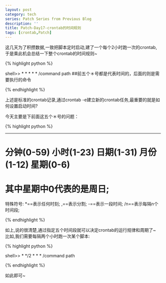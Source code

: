 ```yaml
---
layout: post
category: tech
series: Patch Series from Previous Blog
description: ''
title: Patch-Day17-crontab的时间规则
tags: [crontab,Patch]
---
```


这几天为了积攒数据,一致把脚本定时启动,建了一个每个2小时跑一次的crontab,于是乘此机会总结一下整个crontab的时间规则~


{% highlight python %}

shell>> * * * * * /command path
##前五个＊号都是代表时间的，后面的则是需要执行的命令

{% endhighlight %}

上述是标准的crontab记录,通过crontab -e建立新的crontab任务,最重要的就是如何设置启动时间?

今天主要是下前面这五个＊号的问题：

{% highlight python %}

* 			* 			* 			* 			*
分钟(0-59)  小时(1-23)	日期(1-31)   月份(1-12)	 星期(0-6)
====
其中星期中0代表的是周日;
====
特殊符号:
*==表示任何时刻;
,==表示分割;
-==表示一段时间;
/n==表示每隔n个时间段;

{% endhighlight %}

如上,说的很清楚,通过指定五个时间段就可以决定crontab的运行规律和周期了~
比如,我们需要每隔两个小时跑一次某个脚本:

{% highlight python %}

shell>> * */2 * * * /command path

{% endhighlight %}

如此即可~
